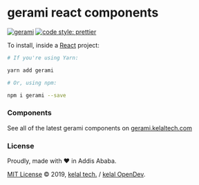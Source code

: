 # gerami react components

[![gerami][npm-badge]][npm]
[![code style: prettier](https://img.shields.io/badge/code_style-prettier-ff69b4.svg?style=flat-square)](https://github.com/prettier/prettier)

To install, inside a [React](https://reactjs.org) project:

```bash
# If you're using Yarn:

yarn add gerami

# Or, using npm:

npm i gerami --save
```

### Components

See all of the latest gerami components on [gerami.kelaltech.com](https://gerami.kelaltech.com)

### License

Proudly, made with &hearts; in Addis Ababa.

[MIT License](LICENSE) &copy; 2019, [kelal tech.](https://www.kelaltech.com) / [kelal OpenDev](https://gitlab.com/kelal/_dev).

[npm-badge]: https://img.shields.io/npm/v/gerami.png?style

[npm-badge]: https://img.shields.io/npm/v/gerami.
[npm-badge]: https://img.shields.io/npm/v/gerami.png?style=flat-square
[npm]: https://www.npmjs.org/package/gerami
